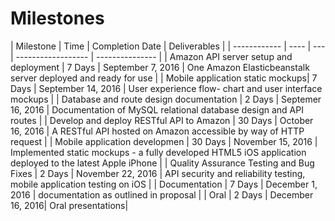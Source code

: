 # Milestones

| Milestone  | Time   | Completion Date  | Deliverables  |
| ------------ | ---- | --- | ------------------ | --------------- |
| Amazon API server setup and deployment |  7 Days | September 7, 2016  | One Amazon Elasticbeanstalk server deployed and ready for use |
| Mobile application static mockups| 7 Days | September 14, 2016 | User experience flow- chart and user interface mockups |
| Database and route design documentation | 2 Days | Septemer 16, 2016 | Documentation of MySQL relational database design and API routes |
| Develop and deploy RESTful API to Amazon | 30 Days | October 16, 2016 | A RESTful API hosted on Amazon accessible by way of HTTP request |
| Mobile application developmen | 30 Days | November 15, 2016 | Implemented static mockups - a fully developed HTML5 iOS application deployed to the latest Apple iPhone |
| Quality Assurance Testing and Bug Fixes | 2 Days | November 22, 2016 | API security and reliability testing, mobile application testing on iOS |
| Documentation | 7 Days | December 1, 2016 | documentation as outlined in proposal |
| Oral | 2 Days | December 16, 2016| Oral presentations|


